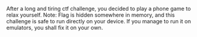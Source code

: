 After a long and tiring ctf challenge, you decided to play a phone game to relax yourself. Note: Flag is hidden somewhere in memory, and this challenge is safe to run directly on your device. If you manage to run it on emulators, you shall fix it on your own.
